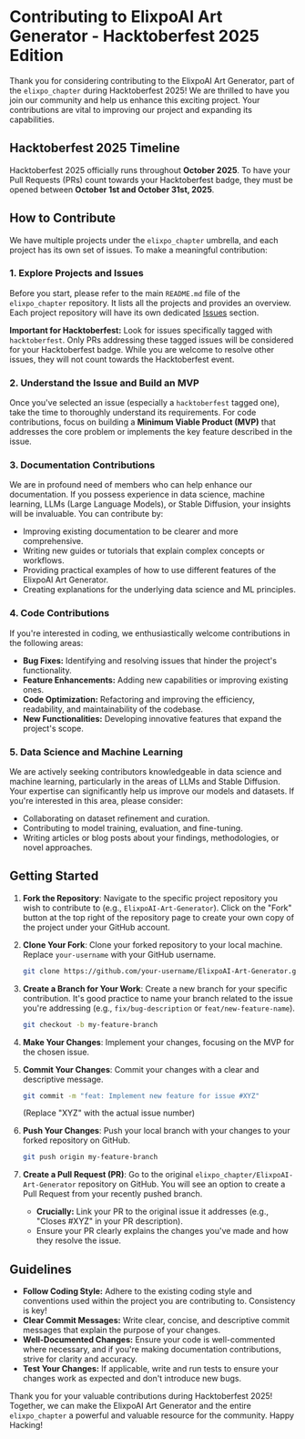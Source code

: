 # Contributing to ElixpoAI Art Generator - Hacktoberfest 2025 Edition

Thank you for considering contributing to the ElixpoAI Art Generator, part of the `elixpo_chapter` during Hacktoberfest 2025! We are thrilled to have you join our community and help us enhance this exciting project. Your contributions are vital to improving our project and expanding its capabilities.

## Hacktoberfest 2025 Timeline

Hacktoberfest 2025 officially runs throughout **October 2025**. To have your Pull Requests (PRs) count towards your Hacktoberfest badge, they must be opened between **October 1st and October 31st, 2025**.

## How to Contribute

We have multiple projects under the `elixpo_chapter` umbrella, and each project has its own set of issues. To make a meaningful contribution:

### 1. Explore Projects and Issues

Before you start, please refer to the main `README.md` file of the `elixpo_chapter` repository. It lists all the projects and provides an overview. Each project repository will have its own dedicated [Issues](https://github.com/elixpo_chapter/ElixpoAI-Art-Generator/issues) section.

**Important for Hacktoberfest:** Look for issues specifically tagged with `hacktoberfest`. Only PRs addressing these tagged issues will be considered for your Hacktoberfest badge. While you are welcome to resolve other issues, they will not count towards the Hacktoberfest event.

### 2. Understand the Issue and Build an MVP

Once you've selected an issue (especially a `hacktoberfest` tagged one), take the time to thoroughly understand its requirements. For code contributions, focus on building a **Minimum Viable Product (MVP)** that addresses the core problem or implements the key feature described in the issue.

### 3. Documentation Contributions

We are in profound need of members who can help enhance our documentation. If you possess experience in data science, machine learning, LLMs (Large Language Models), or Stable Diffusion, your insights will be invaluable. You can contribute by:

- Improving existing documentation to be clearer and more comprehensive.
- Writing new guides or tutorials that explain complex concepts or workflows.
- Providing practical examples of how to use different features of the ElixpoAI Art Generator.
- Creating explanations for the underlying data science and ML principles.

### 4. Code Contributions

If you're interested in coding, we enthusiastically welcome contributions in the following areas:

- **Bug Fixes:** Identifying and resolving issues that hinder the project's functionality.
- **Feature Enhancements:** Adding new capabilities or improving existing ones.
- **Code Optimization:** Refactoring and improving the efficiency, readability, and maintainability of the codebase.
- **New Functionalities:** Developing innovative features that expand the project's scope.

### 5. Data Science and Machine Learning

We are actively seeking contributors knowledgeable in data science and machine learning, particularly in the areas of LLMs and Stable Diffusion. Your expertise can significantly help us improve our models and datasets. If you're interested in this area, please consider:

- Collaborating on dataset refinement and curation.
- Contributing to model training, evaluation, and fine-tuning.
- Writing articles or blog posts about your findings, methodologies, or novel approaches.

## Getting Started

1.  **Fork the Repository**: Navigate to the specific project repository you wish to contribute to (e.g., `ElixpoAI-Art-Generator`). Click on the "Fork" button at the top right of the repository page to create your own copy of the project under your GitHub account.

2.  **Clone Your Fork**: Clone your forked repository to your local machine. Replace `your-username` with your GitHub username.
    ```bash
    git clone https://github.com/your-username/ElixpoAI-Art-Generator.git
    ```

3.  **Create a Branch for Your Work**: Create a new branch for your specific contribution. It's good practice to name your branch related to the issue you're addressing (e.g., `fix/bug-description` or `feat/new-feature-name`).
    ```bash
    git checkout -b my-feature-branch
    ```

4.  **Make Your Changes**: Implement your changes, focusing on the MVP for the chosen issue.

5.  **Commit Your Changes**: Commit your changes with a clear and descriptive message.
    ```bash
    git commit -m "feat: Implement new feature for issue #XYZ"
    ```
    (Replace "XYZ" with the actual issue number)

6.  **Push Your Changes**: Push your local branch with your changes to your forked repository on GitHub.
    ```bash
    git push origin my-feature-branch
    ```

7.  **Create a Pull Request (PR)**: Go to the original `elixpo_chapter/ElixpoAI-Art-Generator` repository on GitHub. You will see an option to create a Pull Request from your recently pushed branch.
    *   **Crucially:** Link your PR to the original issue it addresses (e.g., "Closes #XYZ" in your PR description).
    *   Ensure your PR clearly explains the changes you've made and how they resolve the issue.

## Guidelines

-   **Follow Coding Style:** Adhere to the existing coding style and conventions used within the project you are contributing to. Consistency is key!
-   **Clear Commit Messages:** Write clear, concise, and descriptive commit messages that explain the purpose of your changes.
-   **Well-Documented Changes:** Ensure your code is well-commented where necessary, and if you're making documentation contributions, strive for clarity and accuracy.
-   **Test Your Changes:** If applicable, write and run tests to ensure your changes work as expected and don't introduce new bugs.

Thank you for your valuable contributions during Hacktoberfest 2025! Together, we can make the ElixpoAI Art Generator and the entire `elixpo_chapter` a powerful and valuable resource for the community. Happy Hacking!